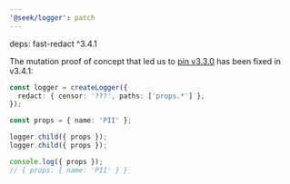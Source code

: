 ```yaml
---
'@seek/logger': patch
---
```


deps: fast-redact ^3.4.1

The mutation proof of concept that led us to [pin v3.3.0](https://github.com/seek-oss/logger/releases/tag/v6.2.1) has been fixed in v3.4.1:

```typescript
const logger = createLogger({
  redact: { censor: '???', paths: ['props.*'] },
});

const props = { name: 'PII' };

logger.child({ props });
logger.child({ props });

console.log({ props });
// { props: { name: 'PII' } }
```
